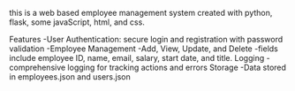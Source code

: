 
this is a web based employee management system created with python, flask, some javaScript, html, and css.

Features
-User Authentication: secure login and registration with password validation
-Employee Management
  -Add, View, Update, and Delete
  -fields include employee ID, name, email, salary, start date, and title.
Logging
  -comprehensive logging for tracking actions and errors
Storage
  -Data stored in employees.json and users.json
  
